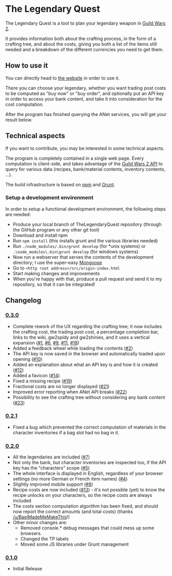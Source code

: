 # The Legendary Quest
The Legendary Quest is a tool to plan your legendary weapon in [Guild Wars 2](http://www.guildwars2.com).

It provides information both about the crafting process, in the form of a crafting tree,
and about the costs, giving you both a list of the items still needed and a breakdown of the
different currencies you need to get them.

## How to use it
You can directly head to [the website](http://redglow.github.io/TheLegendaryQuest/) in order to use it.

There you can choose your legendary, whether you want trading post costs to be computed as "buy now" or "buy order",
and optionally put an API key in order to access your bank content, and take it into consideration
for the cost computation.

After the program has finished querying the ANet services, you will get your result
below.

## Technical aspects
If you want to contribute, you may be interested in some technical aspects.

The program is completely contained in a single web page. Every computation is client-side, and takes advantage
of the [Guild Wars 2 API](wiki.guildwars2.com/wiki/API:2) to query for various data (recipes, bank/material
contents, inventory contents, ...).

The build infrastructure is based on [npm](https://www.npmjs.com/) and [Grunt](http://gruntjs.com/).

### Setup a development environment

In order to setup a functional development environment, the following steps are needed:

* Produce your local branch of TheLegendaryQuest repository (through the GitHub program or any other git tool)
* Download and install npm
* Run `npm install` (this installs grunt and the various libraries needed)
* Run `./node_modules/.bin/grunt develop` (for *unix systems) or `.\node_modules\.bin\grunt develop` (for windows systems)
* Now run a webserver that serves the contents of the development directory;  I use the super-easy [Mongoose](https://code.google.com/p/mongoose/)
* Go to `<http root address>/src/origin-index.html`
* Start making changes and improvements
* When you're happy with that, produce a pull request and send it to my repository, so that it can be integrated!

## Changelog

### [0.3.0](https://www.reddit.com/r/Guildwars2/comments/3fr694/the_legendary_quest_v_030/)

* Complete rework of the UX regarding the crafting tree; it now includes the crafting cost, the trading post cost,
   a percentage completion bar, links to the wiki, gw2spidy and gw2shinies, and it uses a vertical expansion
   ([#1](https://github.com/RedGlow/TheLegendaryQuest/issues/1), [#6](https://github.com/RedGlow/TheLegendaryQuest/issues/6),
   [#9](https://github.com/RedGlow/TheLegendaryQuest/issues/9), [#11](https://github.com/RedGlow/TheLegendaryQuest/issues/11),
   [#18](https://github.com/RedGlow/TheLegendaryQuest/issues/18))
* Added a feedback wheel while loading the contents ([#2](https://github.com/RedGlow/TheLegendaryQuest/issues/2))
* The API key is now saved in the browser and automatically loaded upon opening ([#10](https://github.com/RedGlow/TheLegendaryQuest/issues/10))
* Added an explanation about what an API key is and how it is created ([#12](https://github.com/RedGlow/TheLegendaryQuest/issues/12))
* Added a favicon ([#14](https://github.com/RedGlow/TheLegendaryQuest/issues/14))
* Fixed a missing recipe ([#19](https://github.com/RedGlow/TheLegendaryQuest/issues/19))
* Fractional costs are no longer displayed ([#21](https://github.com/RedGlow/TheLegendaryQuest/issues/21))
* Improved error reporting when ANet API breaks ([#22](https://github.com/RedGlow/TheLegendaryQuest/issues/22))
* Possibility to see the crafting tree without considering any bank content ([#23](https://github.com/RedGlow/TheLegendaryQuest/issues/23))

### [0.2.1](https://www.reddit.com/r/Guildwars2/comments/3efvdt/the_legendary_quest_v_020/)

* Fixed a bug which prevented the correct computation of materials in the character inventories if a bag slot had no bag in it.

### [0.2.0](https://www.reddit.com/r/Guildwars2/comments/3efvdt/the_legendary_quest_v_020/)

* All the legendaries are included ([#7](https://github.com/RedGlow/TheLegendaryQuest/issues/7))
* Not only the bank, but character inventories are inspected too, if the API key has the "characters" scope ([#5](https://github.com/RedGlow/TheLegendaryQuest/issues/5))
* The whole interface is displayed in English, regardless of your browser settings (no more German or French item names) ([#4](https://github.com/RedGlow/TheLegendaryQuest/issues/4))
* Slightly improved mobile support ([#8](https://github.com/RedGlow/TheLegendaryQuest/issues/8))
* Recipe costs are now included ([#13](https://github.com/RedGlow/TheLegendaryQuest/issues/13)) - it's not possible (yet) to know the recipe unlocks on your characters, so the recipe costs are always included
* The costs section computation algorithm has been fixed, and should now report the correct amounts (and total costs) (thanks [/u/BaelMadeMeMakeThis](https://www.reddit.com/user/BaelMadeMeMakeThis)!)
* Other minor changes are:
  * Removed console.* debug messages that could mess up some browsers.
  * Changed the TP labels
  * Moved some JS libraries under Grunt management

### [0.1.0](https://www.reddit.com/r/Guildwars2/comments/3d6aic/the_legendary_quest_a_legendary_online_tracker/)

* Initial Release
